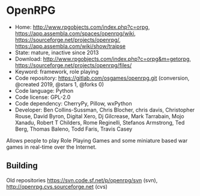# OpenRPG

- Home: http://www.rpgobjects.com/index.php?c=orpg, https://app.assembla.com/spaces/openrpg/wiki, https://sourceforge.net/projects/openrpg/, https://app.assembla.com/wiki/show/traipse
- State: mature, inactive since 2013
- Download: http://www.rpgobjects.com/index.php?c=orpg&m=getorpg, https://sourceforge.net/projects/openrpg/files/
- Keyword: framework, role playing
- Code repository: https://gitlab.com/osgames/openrpg.git (conversion, @created 2019, @stars 1, @forks 0)
- Code language: Python
- Code license: GPL-2.0
- Code dependency: CherryPy, Pillow, wxPython
- Developer: Ben Collins-Sussman, Chris Blocher, chris davis, Christopher Rouse, David Byron, Digital Xero, Dj Gilcrease, Mark Tarrabain, Mojo Xanadu, Robert T Childers, Rome Reginelli, Stefanos Armstrong, Ted Berg, Thomas Baleno, Todd Faris, Travis Casey

Allows people to play Role Playing Games and some miniature based war games in real-time over the Internet.

## Building

Old repositories https://svn.code.sf.net/p/openrpg/svn (svn), http://openrpg.cvs.sourceforge.net (cvs)